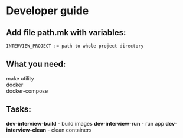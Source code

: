 # Developer guide

## Add file path.mk with variables:

```bash
INTERVIEW_PROJECT := path to whole project directory
```

## What you need:

make utility  
docker  
docker-compose

## Tasks:

**dev-interview-build** - build images
**dev-interview-run** - run app
**dev-interview-clean** - clean containers